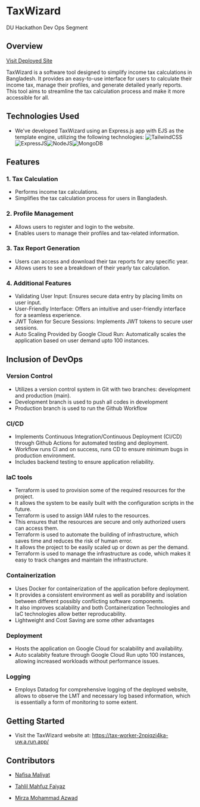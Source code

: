 # TaxWizard

DU Hackathon Dev Ops Segment

## Overview
[Visit Deployed Site](https://tax-worker-2npiqzi4ka-uw.a.run.app/) 


TaxWizard is a software tool designed to simplify income tax calculations in Bangladesh. It provides an easy-to-use interface for users to calculate their income tax, manage their profiles, and generate detailed yearly reports. This tool aims to streamline the tax calculation process and make it more accessible for all.

## Technologies Used

- We've developed TaxWizard using an Express.js app with EJS as the template engine, utilizing the following technologies:
  ![TailwindCSS](	https://img.shields.io/badge/Tailwind_CSS-38B2AC?style=for-the-badge&logo=tailwind-css&logoColor=white)![ExpressJS](https://img.shields.io/badge/Express.js-404D59?style=for-the-badge)![NodeJS](https://img.shields.io/badge/Node.js-43853D?style=for-the-badge&logo=node.js&logoColor=white)![MongoDB](https://img.shields.io/badge/MongoDB-4EA94B?style=for-the-badge&logo=mongodb&logoColor=white)

## Features

### 1. Tax Calculation
- Performs income tax calculations.
- Simplifies the tax calculation process for users in Bangladesh.

### 2. Profile Management
- Allows users to register and login to the website.
- Enables users to manage their profiles and tax-related information.

### 3. Tax Report Generation
- Users can access and download their tax reports for any specific year.
- Allows users to see a breakdown of their yearly tax calculation. 

### 4. Additional Features
- Validating User Input: Ensures secure data entry by placing limits on user input.
- User-Friendly Interface: Offers an intuitive and user-friendly interface for a seamless experience.
- JWT Token for Secure Sessions: Implements JWT tokens to secure user sessions.
- Auto Scaling Provided by Google Cloud Run: Automatically scales the application based on user demand upto 100 instances.

## Inclusion of DevOps

### Version Control
- Utilizes a version control system in Git with two branches: development and production (main).
- Development branch is used to push all codes in development
- Production branch is used to run the Github Workflow  

### CI/CD
- Implements Continuous Integration/Continuous Deployment (CI/CD) through Github Actions for automated testing and deployment.
- Workflow runs CI and on success, runs CD to ensure minimum bugs in production environment.
- Includes backend testing to ensure application reliability.

### IaC tools
- Terraform is used to provision some of the required resources for the project.
- It allows the system to be easily built with the configuration scripts in the future.
- Terraform is used to assign IAM rules to the resources.
- This ensures that the resources are secure and only authorized users can access them.
- Terraform is used to automate the building of infrastructure, which saves time and reduces the risk of human error.
- It allows the project to be easily scaled up or down as per the demand.
- Terraform is used to manage the infrastructure as code, which makes it easy to track changes and maintain the infrastructure.

### Containerization
- Uses Docker for containerization of the application before deployment.
- It provides a consistent environment as well as porability and isolation between different possibly conflicting software components. 
- It also improves scalability and both Containerization Technologies and IaC technologies allow better reproducability.
- Lightweight and Cost Saving are some other advantages

### Deployment
- Hosts the application on Google Cloud for scalability and availability.
- Auto scalabity feature through Google Cloud Run upto 100 instances, allowing increased workloads without performance issues.

### Logging
- Employs Datadog for comprehensive logging of the deployed website, allows to observe the LMT and necessary log based information, which is essentially a form of monitoring to some extent.

## Getting Started

- Visit the TaxWizard website at: https://tax-worker-2npiqzi4ka-uw.a.run.app/

 ## Contributors

- [Nafisa Maliyat](https://github.com/NafisaMaliyat-iut)

- [Tahlil Mahfuz Faiyaz](https://github.com/TahlilMahfuz)

- [Mirza Mohammad Azwad](https://www.linkedin.com/in/mirza-mohammad-azwad-b5239b1a4/)
